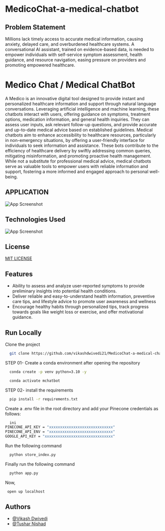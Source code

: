# MedicoChat-a-medical-chatbot



## Problem Statement
Millions lack timely access to accurate medical information, causing anxiety, delayed care, and overburdened healthcare systems. A conversational AI assistant, trained on evidence-based data, is needed to empower individuals with self-service symptom assessment, health guidance, and resource navigation, easing pressure on providers and promoting empowered healthcare.
# Medico Chat / Medical ChatBot

A Medico is an innovative digital tool designed to provide instant and personalized healthcare information and support through natural language conversations. Leveraging artificial intelligence and machine learning, these chatbots interact with users, offering guidance on symptoms, treatment options, medication information, and general health inquiries. They can assess user inputs, ask relevant follow-up questions, and provide accurate and up-to-date medical advice based on established guidelines. Medical chatbots aim to enhance accessibility to healthcare resources, particularly in non-emergency situations, by offering a user-friendly interface for individuals to seek information and assistance. These bots contribute to the efficiency of healthcare delivery by swiftly addressing common queries, mitigating misinformation, and promoting proactive health management. While not a substitute for professional medical advice, medical chatbots serve as valuable tools to empower users with reliable information and support, fostering a more informed and engaged approach to personal well-being.

## APPLICATION 
![App Screenshot](https://i.postimg.cc/BvqY8kWC/Whats-App-Image-2024-01-15-at-10-42-17-PM.jpg)

## Technologies Used

![App Screenshot](https://i.postimg.cc/xTD24jDp/logos2222-page-0001.jpg)


## License

[MIT LICENSE](https://github.com/vikashdwivedi21/MedicoChat-a-medical-chatbot/blob/main/LICENSE)


## Features

- Ability to assess and analyze user-reported symptoms to provide preliminary insights into potential health conditions.
- Deliver reliable and easy-to-understand health information, preventive care tips, and lifestyle advice to promote user awareness and wellness
- Encourage healthy habits through personalized tips, track progress towards goals like weight loss or exercise, and offer motivational guidance.



## Run Locally

Clone the project

```bash
  git clone https://github.com/vikashdwivedi21/MedicoChat-a-medical-chatbot
```

STEP 01- Create a conda environment after opening the repository

```bash
  conda create -p venv python=3.10 -y
```

```bash
  conda activate mchatbot
```

STEP 02- install the requirements

```bash
  pip install -r requirements.txt
```

Create a .env file in the root directory and add your Pinecone credentials as follows:


```bash
  ini
PINECONE_API_KEY = "xxxxxxxxxxxxxxxxxxxxxxxxxxxxx"
PINECONE_API_ENV = "xxxxxxxxxxxxxxxxxxxxxxxxxxxxx"
GOOGLE_API_KEY = "xxxxxxxxxxxxxxxxxxxxxxxxxxxxxxx"
```
Run the following command

```bash
  python store_index.py
```
Finally run the following command
```bash
  python app.py
```
Now,
```bash
 open up localhost
```


## Authors

- [@Vikash Dwivedi](https://github.com/vikashdwivedi21)
- [@Tushar Nishad](https://github.com/Tusharrr08)
